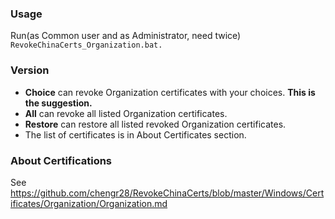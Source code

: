 ### Usage
Run(as Common user and as Administrator, need twice) `RevokeChinaCerts_Organization.bat.`

### Version
* **Choice** can revoke Organization certificates with your choices. **This is the suggestion.**
* **All** can revoke all listed Organization certificates.
* **Restore** can restore all listed revoked Organization certificates.
* The list of certificates is in About Certificates section.

### About Certifications
See https://github.com/chengr28/RevokeChinaCerts/blob/master/Windows/Certificates/Organization/Organization.md